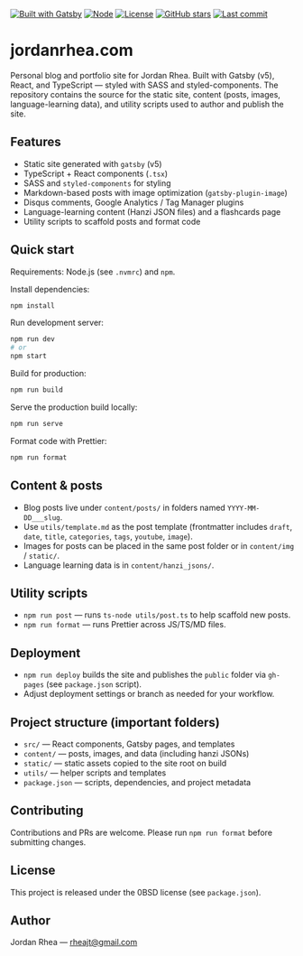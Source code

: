 [![Built with Gatsby](https://img.shields.io/badge/built%20with-Gatsby-663399)](https://www.gatsbyjs.com/) [![Node](https://img.shields.io/badge/node-v22.16.0-blue)](https://nodejs.org/) [![License](https://img.shields.io/badge/license-0BSD-brightgreen.svg)](LICENSE) [![GitHub stars](https://img.shields.io/github/stars/rheajt/rheajt.github.io?style=social)](https://github.com/rheajt/rheajt.github.io) [![Last commit](https://img.shields.io/github/last-commit/rheajt/rheajt.github.io)](https://github.com/rheajt/rheajt.github.io)

# jordanrhea.com

Personal blog and portfolio site for Jordan Rhea. Built with Gatsby (v5), React, and TypeScript — styled with SASS and styled-components. The repository contains the source for the static site, content (posts, images, language-learning data), and utility scripts used to author and publish the site.

## Features

- Static site generated with `gatsby` (v5)
- TypeScript + React components (`.tsx`)
- SASS and `styled-components` for styling
- Markdown-based posts with image optimization (`gatsby-plugin-image`)
- Disqus comments, Google Analytics / Tag Manager plugins
- Language-learning content (Hanzi JSON files) and a flashcards page
- Utility scripts to scaffold posts and format code

## Quick start

Requirements: Node.js (see `.nvmrc`) and `npm`.

Install dependencies:

```bash
npm install
```

Run development server:

```bash
npm run dev
# or
npm start
```

Build for production:

```bash
npm run build
```

Serve the production build locally:

```bash
npm run serve
```

Format code with Prettier:

```bash
npm run format
```

## Content & posts

- Blog posts live under `content/posts/` in folders named `YYYY-MM-DD___slug`.
- Use `utils/template.md` as the post template (frontmatter includes `draft`, `date`, `title`, `categories`, `tags`, `youtube`, `image`).
- Images for posts can be placed in the same post folder or in `content/img` / `static/`.
- Language learning data is in `content/hanzi_jsons/`.

## Utility scripts

- `npm run post` — runs `ts-node utils/post.ts` to help scaffold new posts.
- `npm run format` — runs Prettier across JS/TS/MD files.

## Deployment

- `npm run deploy` builds the site and publishes the `public` folder via `gh-pages` (see `package.json` script).
- Adjust deployment settings or branch as needed for your workflow.

## Project structure (important folders)

- `src/` — React components, Gatsby pages, and templates
- `content/` — posts, images, and data (including hanzi JSONs)
- `static/` — static assets copied to the site root on build
- `utils/` — helper scripts and templates
- `package.json` — scripts, dependencies, and project metadata

## Contributing

Contributions and PRs are welcome. Please run `npm run format` before submitting changes.

## License

This project is released under the 0BSD license (see `package.json`).

## Author

Jordan Rhea — rheajt@gmail.com
